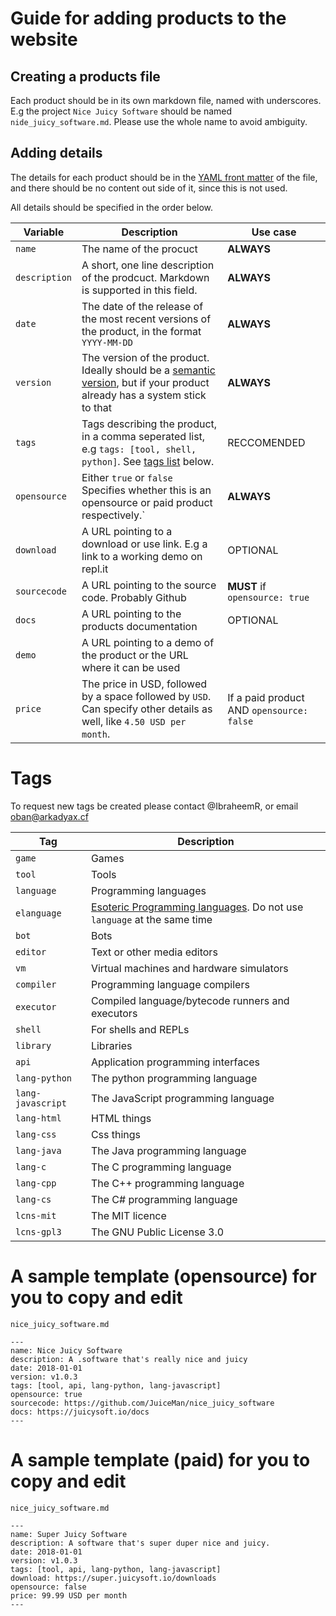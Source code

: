 # Guide for adding products to the website

## Creating a products file
Each product should be in its own markdown file, named with underscores. E.g the project `Nice Juicy Software` should be named `nide_juicy_software.md`. Please use the whole name to avoid ambiguity.

## Adding details
The details for each product should be in the [YAML front matter](https://jekyllrb.com/docs/frontmatter/) of the file, and there should be no content out side of it, since this is not used.

All details should be specified in the order below.

| Variable | Description | Use case |
|----------|-------------|------------|
| `name` | The name of the procuct | **ALWAYS** |
| `description`   | A short, one line description of the prodcuct. Markdown is supported in this field. | **ALWAYS** |
| `date` | The date of the release of the most recent versions of the product, in the format `YYYY-MM-DD`| **ALWAYS** |
| `version` | The version of the product. Ideally should be a [semantic version](https://semver.org/), but if your product already has a system stick to that | **ALWAYS** |
| `tags` | Tags describing the product, in a comma seperated list, e.g `tags: [tool, shell, python]`. See [tags list](#tags) below. | RECCOMENDED |
| `opensource` | Either `true` or `false` Specifies whether this is an opensource or paid product respectively.` | **ALWAYS** |
| `download` | A URL pointing to a download or use link. E.g a link to a working demo on repl.it | OPTIONAL |
| `sourcecode` | A URL pointing to the source code. Probably Github | **MUST** if `opensource: true` |
| `docs` | A URL pointing to the products documentation | OPTIONAL |
| `demo` | A URL pointing to a demo of the product or the URL where it can be used |
| `price` | The price in USD, followed by a space followed by `USD`. Can specify other details as well, like `4.50 USD per month`. | If a paid product AND `opensource: false` |

# Tags

To request new tags be created please contact @IbraheemR, or email oban@arkadyax.cf

| Tag | Description |
|-----|-------------|
| `game` | Games |
| `tool` | Tools |
| `language` | Programming languages |
| `elanguage` | [Esoteric Programming languages](https://en.wikipedia.org/wiki/Esoteric_programming_language). Do not use `language` at the same time |
| `bot` | Bots |
| `editor` | Text or other media editors |
| `vm` | Virtual machines and hardware simulators |
| `compiler` | Programming language compilers |
| `executor` | Compiled language/bytecode runners and executors |
| `shell` | For shells and REPLs |
| `library` | Libraries |
| `api` | Application programming interfaces |
| `lang-python` | The python programming language |
| `lang-javascript` | The JavaScript programming language |
| `lang-html` | HTML things |
| `lang-css` | Css things |
| `lang-java` | The Java programming language |
| `lang-c` | The C programming language |
| `lang-cpp` | The C++ programming language |
| `lang-cs` | The C# programming language |
| `lcns-mit` | The MIT licence |
| `lcns-gpl3` | The GNU Public License 3.0 |




# A sample template (opensource) for you to copy and edit

`nice_juicy_software.md`
```
---
name: Nice Juicy Software
description: A .software that's really nice and juicy
date: 2018-01-01
version: v1.0.3
tags: [tool, api, lang-python, lang-javascript]
opensource: true
sourcecode: https://github.com/JuiceMan/nice_juicy_software
docs: https://juicysoft.io/docs
---
```

# A sample template (paid) for you to copy and edit

`nice_juicy_software.md`
```
---
name: Super Juicy Software
description: A software that's super duper nice and juicy.
date: 2018-01-01
version: v1.0.3
tags: [tool, api, lang-python, lang-javascript]
download: https://super.juicysoft.io/downloads
opensource: false
price: 99.99 USD per month
---
```